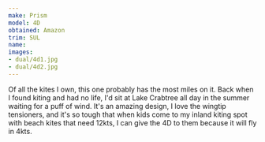 ```yaml
---
make: Prism
model: 4D
obtained: Amazon
trim: SUL
name:
images:
- dual/4d1.jpg
- dual/4d2.jpg
---
```


Of all the kites I own, this one probably has the most miles on it.
Back when I found kiting and had no life, I'd sit at Lake Crabtree all day in the summer waiting for a puff of wind.
It's an amazing design, I love the wingtip tensioners, and it's so tough that when kids come to my inland kiting spot with beach kites that need 12kts, I can give the 4D to them because it will fly in 4kts.
